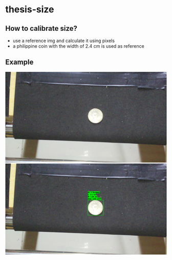 # thesis-size 
## How to calibrate size?
- use a reference img and calculate it using pixels
- a philippine coin with the width of 2.4 cm is used as reference
## Example
![coin](img1.png)
![coin-calibrated](img1_measured.png)
